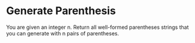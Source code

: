 # Generate Parenthesis
You are given an integer n. Return all well-formed parentheses strings that you can generate with n pairs of parentheses.
